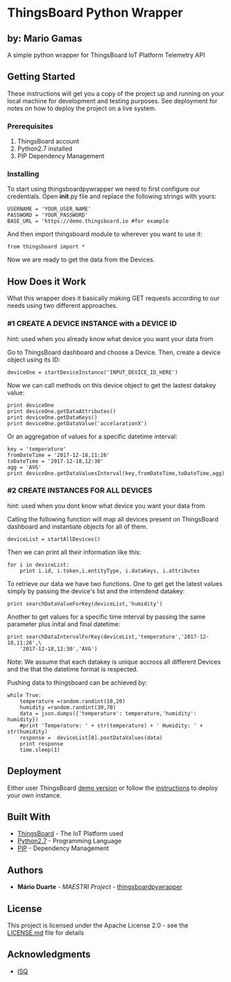
# ThingsBoard Python Wrapper
## by: Mario Gamas

A simple python wrapper for ThingsBoard IoT Platform Telemetry API

## Getting Started

These instructions will get you a copy of the project up and running on your local machine for development and testing purposes. See deployment for notes on how to deploy the project on a live system.

### Prerequisites

1. ThingsBoard account
2. Python2.7 installed
3. PIP Dependency Management 


### Installing

To start using thingsboardpywrapper we need to first configure our credentials. Open __init__.py file and replace the following strings with yours:

```
USERNAME = 'YOUR_USER_NAME' 
PASSWORD = 'YOUR_PASSWORD'
BASE_URL = 'https://demo.thingsboard.io #for example
```

And then import thingsboard module to wherever you want to use it:

```
from thingsboard import *
```

Now we are ready to get the data from the Devices.

## How Does it Work

What this wrapper does it basically making GET requests according to our needs using two different approaches.

### #1 CREATE A DEVICE INSTANCE with a DEVICE ID
 hint: used when you already know what device you want your data from 

Go to ThingsBoard dashboard and choose a Device. Then, create a device object using its ID:

```
deviceOne = startDeviceInstance('INPUT_DEVICE_ID_HERE')
```

Now we can call methods on this device object to get the lastest datakey value:

```
print deviceOne
print deviceOne.getDataAttributes()
print deviceOne.getDataKeys()
print deviceOne.getDataValue('accelarationX')
```

Or an aggregation of values for a specific datetime interval:

```
key = 'temperature'
fromDateTime = '2017-12-18,11:26'
toDateTime = '2017-12-18,12:30'
agg = 'AVG'
print deviceOne.getDataValuesInterval(key,fromDateTime,toDateTime,agg)
```

### #2 CREATE INSTANCES FOR ALL DEVICES
 hint: used when you dont know what device you want your data from

Calling the following function will map all devices present on ThingsBoard dashboard and instantiate objects for all of them.

```
deviceList = startAllDevices() 
```

Then we can print all their information like this:

```
for i in deviceList:
	print i.id, i.token,i.entityType, i.dataKeys, i.attributes 
```

To retrieve our data we have two functions. One to get get the latest values simply by passing the device's list and the intendend datakey:

```
print searchDataValueForKey(deviceList,'humidity')
```

Another to get values for a specific time interval by passing the same parameter plus inital and final datetime:

```
print searchDataIntervalForKey(deviceList,'temperature','2017-12-18,11:26',\
	'2017-12-18,12:30','AVG')
```

Note: We assume that each datakey is unique accross all different Devices and the that the datetime format is respected.


Pushing data to thingsboard can be achieved by:

```
while True:
	temperature =random.randint(10,20)
  	humidity =random.randint(30,70)
 	data = json.dumps({'temperature': temperature,'humidity': humidity})
  	#print 'Temperature: ' + str(temperature) + ' Humidity: ' + str(humidity)
 	response =  deviceList[0].postDataValues(data)
 	print response
 	time.sleep(1)
```

## Deployment

Either user ThingsBoard [demo version](https://demo.thingsboard.io) or follow the [instructions](https://thingsboard.io/docs/) to deploy your own instance.

## Built With

* [ThingsBoard](https://thingsboard.io/docs/) - The IoT Platform used
* [Python2.7](https://www.python.org/) - Programming Language
* [PIP](https://pypi.python.org/pypi/pip) - Dependency Management

## Authors

* **Mário Duarte** - *MAESTRI Project* - [thingsboardpywrapper](https://github.com/mariojfduarte/thingsboardpywrapper)

## License

This project is licensed under the Apache License 2.0 - see the [LICENSE.md](LICENSE.md) file for details

## Acknowledgments

* [ISQ](http://www.isq.pt/EN/)

